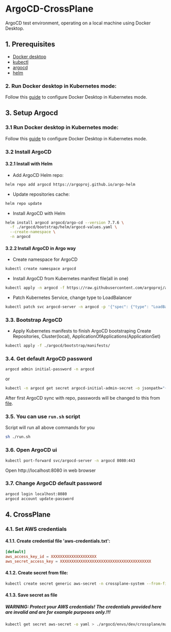 # ArgoCD-CrossPlane
ArgoCD test environment, operating on a local machine using Docker Desktop.

## 1. Prerequisites
* [Docker desktop](https://www.docker.com/products/docker-desktop/)
* [kubectl](https://kubernetes.io/docs/tasks/tools/)
* [argocd](https://argo-cd.readthedocs.io/en/stable/cli_installation/)
* [helm](https://helm.sh/docs/intro/install/)

### 2. Run Docker desktop in Kubernetes mode:
Follow this [guide](https://docs.docker.com/desktop/features/kubernetes/) to configure Docker Desktop in Kubernetes mode.

## 3. Setup Argocd
### 3.1 Run Docker desktop in Kubernetes mode:
Follow this [guide](https://docs.docker.com/desktop/features/kubernetes/) to configure Docker Desktop in Kubernetes mode.

### 3.2 Install ArgoCD
#### 3.2.1 Install with Helm
* Add ArgoCD Helm repo:
```bash
helm repo add argocd https://argoproj.github.io/argo-helm
```
* Update repositories cache:
```bash
helm repo update
```

* Install ArgoCD with Helm
```bash
helm install argocd argocd/argo-cd --version 7.7.6 \
  -f ./argocd/bootstrap/helm/argocd-values.yaml \
  --create-namespace \
  -n argocd
```
#### 3.2.2 Install ArgoCD in Argo way
* Create namespace for ArgoCD
```bash
kubectl create namespace argocd
```

* Install ArgoCD from Kubernetes manifest file(all in one)
```bash
kubectl apply -n argocd -f https://raw.githubusercontent.com/argoproj/argo-cd/stable/manifests/install.yaml
```

* Patch Kubernetes Service, change type to LoadBalancer
```bash
kubectl patch svc argocd-server -n argocd -p '{"spec": {"type": "LoadBalancer"}}'
```

### 3.3. Bootstrap ArgoCD
* Apply Kubernetes manifests to finish ArgoCD bootstraping
Create Repositories, Cluster(local), ApplicationOfApplications(ApplicationSet)
```bash
kubectl apply -f ./argocd/bootstrap/manifests/
```

### 3.4. Get default ArgoCD password
```bash
argocd admin initial-password -n argocd
```
or 
```bash
kubectl -n argocd get secret argocd-initial-admin-secret -o jsonpath="{.data.password}" | base64 -d
```
After first ArgoCD sync with repo, passwords will be changed to this from [file](./argocd/envs/dev/argocd/values.yaml).

### 3.5. You can use `run.sh` script
Script will run all above commands for you
```bash
sh ./run.sh
```

### 3.6. Open ArgoCD ui
```bash
kubectl port-forward svc/argocd-server -n argocd 8080:443
```
Open http://localhost:8080 in web browser

### 3.7. Change ArgoCD default password
```bash
argocd login localhost:8080
argocd account update-password
```

## 4. CrossPlane

### 4.1. Set AWS credentials
#### 4.1.1. Create credential file 'aws-credentials.txt':
```toml
[default]
aws_access_key_id = XXXXXXXXXXXXXXXXXXXX
aws_secret_access_key = XXXXXXXXXXXXXXXXXXXXXXXXXXXXXXXXXXXXXXXX
```

#### 4.1.2. Create secret from file:
```bash
kubectl create secret generic aws-secret -n crossplane-system --from-file=creds=./aws-credentials.txt
```

#### 4.1.3. Save secret as file
##### WARNING: Protect your AWS credentials! The credentials provided here are invalid and are for example purposes only.!!!
```bash
kubectl get secret aws-secret -o yaml > ./argocd/envs/dev/crossplane/manifests/aws-creds-secret.yaml
```

